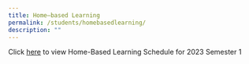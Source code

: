```yaml
---
title: Home—based Learning
permalink: /students/homebasedlearning/
description: ""
---
```


Click [here](https://sites.google.com/moe.edu.sg/blendedlearning-nv/hbl-schedule-2023) to view Home-Based Learning Schedule for 2023 Semester 1